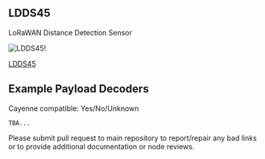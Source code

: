 ## LDDS45

LoRaWAN Distance Detection Sensor

![LDDS45!](https://www.dragino.com/media/k2/items/cache/47b9371a5ec847a6416d19e09506ac86_L.jpg)

[LDDS45](https://www.dragino.com/products/distance-level-sensor/item/191-ldds45.html)

## Example Payload Decoders
Cayenne compatible: Yes/No/Unknown

```
TBA...
```

Please submit pull request to main repository to report/repair any bad links or to provide additional documentation or node reviews.